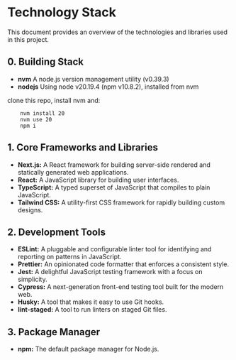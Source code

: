 # Technology Stack

This document provides an overview of the technologies and libraries used in this project.

## 0. Building Stack

- **nvm** A node.js version management utility (v0.39.3)
- **nodejs** Using node v20.19.4 (npm v10.8.2), installed from nvm

clone this repo, install nvm and:

```
    nvm install 20
    nvm use 20
    npm i
```

## 1. Core Frameworks and Libraries

- **Next.js:** A React framework for building server-side rendered and statically generated web applications.
- **React:** A JavaScript library for building user interfaces.
- **TypeScript:** A typed superset of JavaScript that compiles to plain JavaScript.
- **Tailwind CSS:** A utility-first CSS framework for rapidly building custom designs.

## 2. Development Tools

- **ESLint:** A pluggable and configurable linter tool for identifying and reporting on patterns in JavaScript.
- **Prettier:** An opinionated code formatter that enforces a consistent style.
- **Jest:** A delightful JavaScript testing framework with a focus on simplicity.
- **Cypress:** A next-generation front-end testing tool built for the modern web.
- **Husky:** A tool that makes it easy to use Git hooks.
- **lint-staged:** A tool to run linters on staged Git files.

## 3. Package Manager

- **npm:** The default package manager for Node.js.
